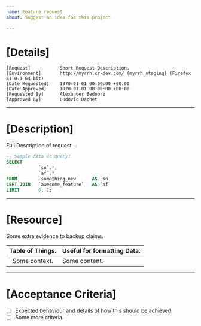 ```yaml
---
name: Feature request
about: Suggest an idea for this project

---
```


# [Details]
```
[Request]           Short Request Description.
[Environment]       http://myrrh.cr-dev.com/ (myrrh_staging) (Firefox 61.0.1 64-bit)
[Date Requested]    1970-01-01 00:00:00 +00:00
[Date Approved]     1970-01-01 00:00:00 +00:00
[Requested By]      Alexander Bednorz
[Approved By]       Ludovic Dachet
```

---

# [Description]
Full Description of request.

```SQL
-- Sample data or query?
SELECT
            `sn`.*,
            `af`.*
FROM        `something_new`     AS `sn`
LEFT JOIN   `awesome_feature`   AS `af`
LIMIT       0, 1;
```

---

# [Resource]
Some extra evidence to backup claims.

| Table of Things.              | Useful for formatting Data.                                       |
|:-----------------------------:|:------------------------------------------------------------------|
| Some context.                 | Some content.                                                     |

---

# [Acceptance Criteria]
- [ ] Expected behaviour and details of how this should be achieved.
- [ ] Some more criteria.
